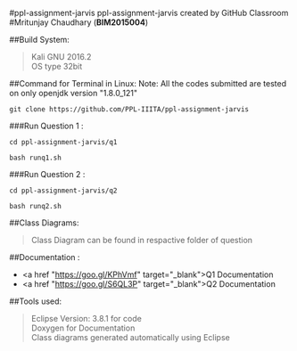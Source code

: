 #ppl-assignment-jarvis 
ppl-assignment-jarvis created by GitHub Classroom <br />
#Mritunjay Chaudhary (**BIM2015004**)

##Build System:
>Kali GNU 2016.2 <br />
>OS type 32bit

##Command for Terminal in Linux:
Note: All the codes submitted are tested on  only openjdk version "1.8.0_121"

```
git clone https://github.com/PPL-IIITA/ppl-assignment-jarvis
```
###Run Question 1 :
```
cd ppl-assignment-jarvis/q1 
```
```
bash runq1.sh
```
###Run Question 2 :
```
cd ppl-assignment-jarvis/q2
```
```
bash runq2.sh
```

##Class Diagrams:
>Class Diagram can be found in respactive folder of question

##Documentation :
* <a href "https://goo.gl/KPhVmf" target="_blank">Q1 Documentation</a>
* <a href "https://goo.gl/S6QL3P" target="_blank">Q2 Documentation</a>

##Tools used:
>Eclipse Version: 3.8.1 for code <br />
>Doxygen for Documentation <br />
>Class diagrams generated automatically using Eclipse


